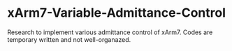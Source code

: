 # xArm7-Variable-Admittance-Control
Research to implement various admittance control of xArm7.
Codes are temporary written and not well-organazed.

